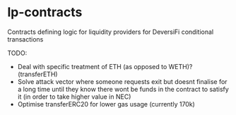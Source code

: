 # lp-contracts
Contracts defining logic for liquidity providers for DeversiFi conditional transactions


TODO:

- Deal with specific treatment of ETH (as opposed to WETH)? (transferETH)
- Solve attack vector where someone requests exit but doesnt finalise for a long time until they know there wont be funds in the contract to satisfy it (in order to take higher value in NEC)
- Optimise transferERC20 for lower gas usage (currently 170k)
